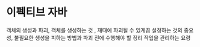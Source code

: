 # 이펙티브 자바

객체의 생성과 파괴,
객체를 생성하는 것 , 재때에 파괴될 수 있게끔 설정하는 것의 중요성,
불필요한 생성을 피하는 방법과 파괴 전에 수행해야 할 정리 작업을 관리하는 요령